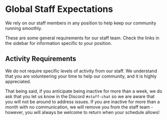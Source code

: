 # Global Staff Expectations

We rely on our staff members in any position to help keep our community running smoothly.

These are some general requirements for our staff team. Check the links in the sidebar for information specific to your position.

## Activity Requirements

We do not require specific levels of activity from our staff. We understand that you are volunteering your time to help our community, and it is highly appreciated.

That being said, if you anticipate being inactive for more than a week, we do ask that you let us know in the Discord `#staff-chat` so we are aware that you will not be around to address issues. If you are inactive for more than a month with no communication, we will remove you from the staff team - however, you will always be welcome to return when your schedule allows!
